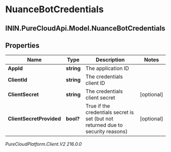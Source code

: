# NuanceBotCredentials

## ININ.PureCloudApi.Model.NuanceBotCredentials

## Properties

|Name | Type | Description | Notes|
|------------ | ------------- | ------------- | -------------|
| **AppId** | **string** | The application ID | |
| **ClientId** | **string** | The credentials client ID | |
| **ClientSecret** | **string** | The credentials client secret | [optional] |
| **ClientSecretProvided** | **bool?** | True if the credentials secret is set (but not returned due to security reasons) | [optional] |



_PureCloudPlatform.Client.V2 216.0.0_

